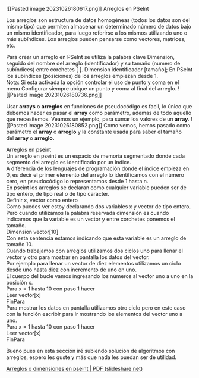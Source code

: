 ![[Pasted image 20231026180617.png]]
Arreglos en PSelnt

Los arreglos son estructura de datos homogéneas (todos los datos son del mismo tipo) que
permiten almacenar un determinado número de datos bajo un mismo identificador, para luego
referirse a los mismos utilizando uno o más subíndices. Los arreglos pueden pensarse como
vectores, matrices, etc.

Para crear un arreglo en PSelnt se utiliza la palabra clave Dimension, seguido del nombre del
arreglo (identificador) y su tamaño (numero de subíndices) entre corchetes [ ].
Dimension identificador [tamaño];
	En PSelnt los subíndices (posiciones) de los arreglos empiezan desde 1.  
Nota:
Si esta activada la opción controlar el uso de punto y coma en el menu Configurar siempre
ubique un punto y coma al final del arreglo.
![[Pasted image 20231026180736.png]]

Usar **arrays** o **arreglos** en funciones de pseudocódigo es facil, lo único que debemos hacer es pasar el **array** como parámetro, ademas de todo aquello que necesitemos. Veamos un ejemplo, para sumar los valores de un **array**.
![[Pasted image 20231026180852.png]]
Como vemos, hemos pasado como parámetro el **array** o **arreglo** y la constante usada para saber el tamaño del **array** o **arreglo.**

Arreglos en pseint  
Un arreglo en pseint es un espacio de memoria segmentado donde cada segmento del arreglo es identificado por un índice.  
A diferencia de los lenguajes de programación donde el índice empieza en 0, es decir el primer elemento del arreglo lo identificamos con el número cero, en pseudocódigo lo representamos desde 1 hasta n.  
En pseint los arreglos se declaran como cualquier variable pueden ser de tipo entero, de tipo real o de tipo carácter.  
Definir x, vector como entero  
Como puedes ver estoy declarando dos variables x y vector de tipo entero.  
Pero cuando utilizamos la palabra reservada dimensión es cuando indicamos que la variable es un vector y entre corchetes ponemos el tamaño.  
Dimension vector[10]  
Con esta sentencia estamos indicando que esta variable es un arreglo de tamaño 10.  
Cuando trabajamos con arreglos utilizamos dos ciclos uno para llenar el vector y otro para mostrar en pantalla los datos del vector.  
Por ejemplo para llenar un vector de diez elementos utilizamos un ciclo desde uno hasta diez con incremento de uno en uno.  
El cuerpo del bucle vamos ingresando los números al vector uno a uno en la posición x.  
Para x = 1 hasta 10 con paso 1 hacer  
Leer vector[x]  
FinPara  
Para mostrar los datos en pantalla utilizamos otro ciclo pero en este caso con la función escribir para ir mostrando los elementos del vector uno a uno.  
Para x = 1 hasta 10 con paso 1 hacer  
Leer vector[x]  
FinPara  

Bueno pues en esta sección iré subiendo solución de algoritmos con arreglos, espero les guste y más que nada les puedan ser de utilidad.

[Arreglos o dimensiones en pseint | PDF (slideshare.net)](https://es.slideshare.net/augustosenorth/arreglos-o-dimensiones-en-pseint)
